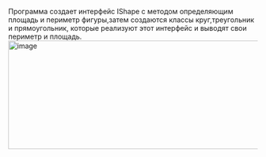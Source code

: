 Программа создает интерфейс IShape с методом определяющим площадь и периметр фигуры,затем создаются классы круг,треугольник и прямоугольник, которые реализуют этот интерфейс и выводят свои периметр и площадь.
<img width="542" height="220" alt="image" src="https://github.com/user-attachments/assets/d1849bcd-6787-411b-9cfc-2abb8eeb8605" />
